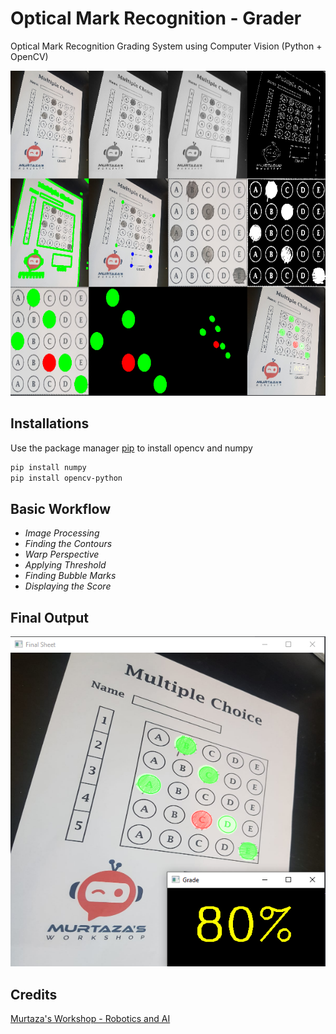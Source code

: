 # Optical Mark Recognition - Grader

Optical Mark Recognition Grading System using Computer Vision (Python + OpenCV)

<img src="https://github.com/imay-10/OMR-Grader/blob/master/Outputs/out_1.png" width="640" height="520"/>

## Installations

Use the package manager [pip](https://pip.pypa.io/en/stable/) to install opencv and numpy

```bash
pip install numpy
pip install opencv-python
```

## Basic Workflow

- *Image Processing*     
- *Finding the Contours* 
- *Warp Perspective*     
- *Applying Threshold*   
- *Finding Bubble Marks*
- *Displaying the Score* 

## Final Output

<img src="https://github.com/imay-10/OMR-Grader/blob/master/Outputs/out_2.png" width="640"/>

## Credits
[Murtaza's Workshop - Robotics and AI](https://www.murtazahassan.com/)
